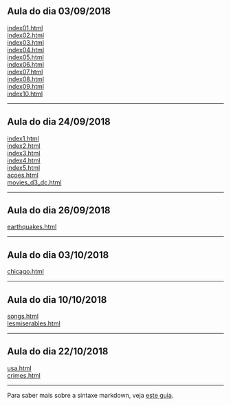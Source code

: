 ## Aula do dia 03/09/2018

[index01.html](basic/index01.html)<br>
[index02.html](basic/index02.html)<br>
[index03.html](basic/index03.html)<br>
[index04.html](basic/index04.html)<br>
[index05.html](basic/index05.html)<br>
[index06.html](basic/index06.html)<br>
[index07.html](basic/index07.html)<br>
[index08.html](basic/index08.html)<br>
[index09.html](basic/index09.html)<br>
[index10.html](basic/index10.html)<br>

---

## Aula do dia 24/09/2018

[index1.html](d3_crossfilter/index1.html)<br>
[index2.html](d3_crossfilter/index2.html)<br>
[index3.html](d3_crossfilter/index3.html)<br>
[index4.html](d3_crossfilter/index4.html)<br>
[index5.html](d3_crossfilter/index5.html)<br>
[acoes.html](d3_crossfilter/acoes.html)<br>
[movies_d3_dc.html](d3_crossfilter/movies_d3_dc.html)<br>

---
## Aula do dia 26/09/2018

[earthquakes.html](d3_crossfilter_2/earthquakes.html)<br>

---
## Aula do dia 03/10/2018

[chicago.html](d3_crossfilter_chicago/chicago.html)<br>

---
## Aula do dia 10/10/2018

[songs.html](d3_networks_trees/songs.html)<br>
[lesmiserables.html](d3_networks_trees/lesmiserables.html)<br>

---
## Aula do dia 22/10/2018

[usa.html](d3_color/usa.html)<br>
[crimes.html](d3_color/crimes.html)<br>

---

Para saber mais sobre a sintaxe markdown, veja [este guia](https://guides.github.com/features/mastering-markdown/).
